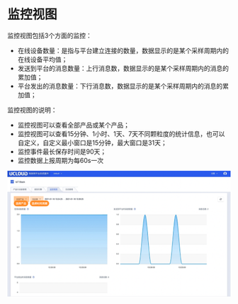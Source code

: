 # 监控视图
监控视图包括3个方面的监控：
- 在线设备数量：是指与平台建立连接的数量，数据显示的是某个采样周期内的在线设备平均值；
- 发送到平台的消息数量：上行消息数，数据显示的是某个采样周期内的消息的累加值；
- 平台发出的消息数量：下行消息数，数据显示的是某个采样周期内的消息的累加值；


监控视图的说明：
- 监控视图可以查看全部产品或某个产品；
- 监控视图可以查看15分钟、1小时、1天、7天不同颗粒度的统计信息，也可以自定义，自定义最小窗口是15分钟，最大窗口是31天；
- 监控事件最长保存时间是90天；
- 监控数据上报周期为每60s一次

![设备监控](../images/监控-1.png)


